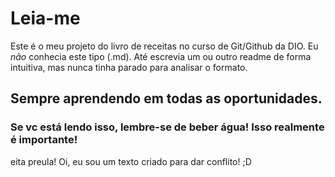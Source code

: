 # Leia-me

Este é o meu projeto do livro de receitas no curso de Git/Github da DIO.
Eu *não* conhecia este tipo (.md). Até escrevia um ou outro readme de forma intuitiva, mas nunca tinha parado para analisar o formato.

## Sempre aprendendo em todas as oportunidades.
### Se vc está lendo isso, lembre-se de beber água! Isso realmente é importante!

eita preula!
Oi, eu sou um texto criado para dar conflito! ;D
